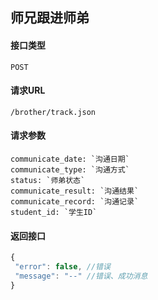 ## 师兄跟进师弟
#### 接口类型
	POST
#### 请求URL
	/brother/track.json
#### 请求参数
	communicate_date: `沟通日期`
	communicate_type: `沟通方式`
	status: `师弟状态`
	communicate_result: `沟通结果`
	communicate_record: `沟通记录`
	student_id: `学生ID`
#### 返回接口
```js
{
 "error": false, //错误
 "message": "--" //错误、成功消息
}
```